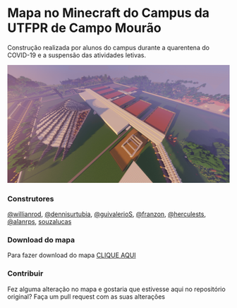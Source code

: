 # Mapa no Minecraft do Campus da UTFPR de Campo Mourão
Construção realizada por alunos do campus durante a quarentena do COVID-19 e a suspensão das atividades letivas.

![alt text](https://github.com/WillianRod/campus-utfpr-cm/raw/master/screenshots/2020-04-01_20.49.41.png "Logo Title Text 1")

### Construtores
[@willianrod](https://github.com/willianrod), [@dennisurtubia](https://github.com/dennisurtubia),
[@guivalerioS](https://github.com/guivalerioS), [@franzon](https://github.com/franzon),
[@herculests](https://github.com/herculests), [@alanrps](https://github.com/alanrps),
[souzalucas](https://github.com/souzalucas)

### Download do mapa
Para fazer download do mapa [CLIQUE AQUI](https://github.com/WillianRod/campus-utfpr-cm/releases/download/1.0/UTFPR-CM.zip)

### Contribuir
Fez alguma alteração no mapa e gostaria que estivesse aqui no repositório original? Faça um pull request com as suas alterações
